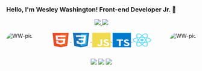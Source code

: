 ### Hello, I'm Wesley Washington! Front-end Developer Jr. 👋

<div align="center">
  <a href="https://github.com/WeslleyWashington">
  <img height="180em" src="https://github-readme-stats.vercel.app/api?username=WeslleyWashington&show_icons=true&theme=dark&include_all_commits=true&count_private=true"/>
  <img height="180em" src="https://github-readme-stats.vercel.app/api/top-langs/?username=WeslleyWashington&layout=compact&langs_count=7&theme=dark"/>
</div>

<div style="display: inline_block" align="center"><br>
  
  <img align="center" alt="Weslley-HTML" height="40" width="50" src="https://raw.githubusercontent.com/devicons/devicon/master/icons/html5/html5-original.svg">
  
  <img align="center" alt="Weslley-CSS" height="40" width="50" src="https://raw.githubusercontent.com/devicons/devicon/master/icons/css3/css3-original.svg">
  
  <img align="center" alt="Weslley-Js" height="40" width="50" src="https://raw.githubusercontent.com/devicons/devicon/master/icons/javascript/javascript-plain.svg">

  <img align="center" alt="Weslley-Ts" height="40" width="50" src="https://raw.githubusercontent.com/devicons/devicon/master/icons/typescript/typescript-plain.svg">
  
  <img align="center" alt="Weslley-Reactjs" height="40" width="50" src="https://raw.githubusercontent.com/devicons/devicon/master/icons/react/react-original.svg">
  
  
  <img align="right" alt="WW-pic" height="100" style="border-radius:20px;" src="https://github.blog/wp-content/uploads/2018/10/46896184-b679fc80-ce30-11e8-88bf-921e9b788f7c.gif?resize=200%2C200">
  <img align="left" alt="WW-pic" height="100" style="border-radius:20px;" src="https://github.blog/wp-content/uploads/2018/10/46896184-b679fc80-ce30-11e8-88bf-921e9b788f7c.gif?resize=200%2C200">

</div>
  
  ##
  
<div align="center"> 
  <a href="https://www.instagram.com/wwashingtoon/" target="_blank"><img src="https://img.shields.io/badge/-Instagram-%238B0000?style=for-the-badge&logo=instagram&logoColor=white" target="_blank"></a>
  <a href = "mailto:weslley.washington01486@gmail.com"><img src="https://img.shields.io/badge/-Gmail-%233335?style=for-the-badge&logo=gmail&logoColor=white" target="_blank"></a>
  <a href="https://www.linkedin.com/in/weslley-washington/" target="_blank"><img src="https://img.shields.io/badge/-LinkedIn-%230077B5?style=for-the-badge&logo=linkedin&logoColor=white" target="_blank"></a>
</div>
